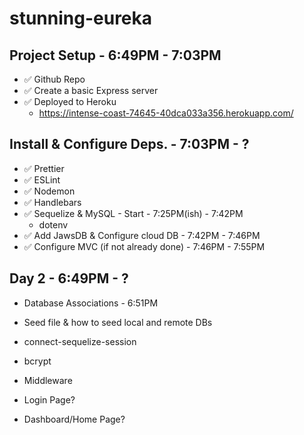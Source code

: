# stunning-eureka

## Project Setup - 6:49PM - 7:03PM

- ✅ Github Repo
- ✅ Create a basic Express server
- ✅ Deployed to Heroku
  - https://intense-coast-74645-40dca033a356.herokuapp.com/

## Install & Configure Deps. - 7:03PM - ?

- ✅ Prettier
- ✅ ESLint
- ✅ Nodemon
- ✅ Handlebars
- ✅ Sequelize & MySQL - Start - 7:25PM(ish) - 7:42PM
  - dotenv
- ✅ Add JawsDB & Configure cloud DB - 7:42PM - 7:46PM
- ✅ Configure MVC (if not already done) - 7:46PM - 7:55PM

## Day 2 - 6:49PM - ?

- Database Associations - 6:51PM
- Seed file & how to seed local and remote DBs
- connect-sequelize-session
- bcrypt
- Middleware

- Login Page?
- Dashboard/Home Page?
